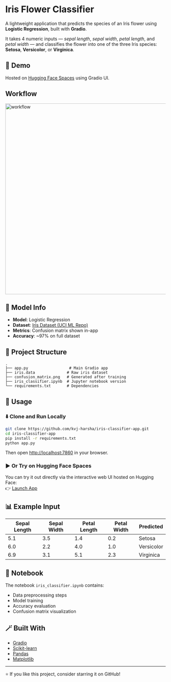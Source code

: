 # Iris Flower Classifier

A lightweight application that predicts the species of an Iris flower using **Logistic Regression**, built with **Gradio**.

It takes 4 numeric inputs — *sepal length*, *sepal width*, *petal length*, and *petal width* — and classifies the flower into one of the three Iris species: **Setosa**, **Versicolor**, or **Virginica**.

## 🚀 Demo

Hosted on [Hugging Face Spaces](https://huggingface.co/spaces/kvj-harsha/iris-classifier-app) using Gradio UI.

## Workflow

<img src="https://github.com/user-attachments/assets/bbe9391e-9b60-45f9-9acf-c4903b10c5ea" alt="workflow" width="600"/>

## 🧠 Model Info

- **Model**: Logistic Regression  
- **Dataset**: [Iris Dataset (UCI ML Repo)](https://archive.ics.uci.edu/ml/datasets/iris)  
- **Metrics**: Confusion matrix shown in-app  
- **Accuracy**: ~97% on full dataset

## 📂 Project Structure

```
.
├── app.py                  # Main Gradio app
├── iris.data              # Raw iris dataset
├── confusion_matrix.png   # Generated after training
├── iris_classifier.ipynb  # Jupyter notebook version
└── requirements.txt       # Dependencies
```

## 📝 Usage

### ⬇️ Clone and Run Locally

```bash
git clone https://github.com/kvj-harsha/iris-classifier-app.git
cd iris-classifier-app
pip install -r requirements.txt
python app.py
```

Then open [http://localhost:7860](http://localhost:7860) in your browser.

### ▶️ Or Try on Hugging Face Spaces

You can try it out directly via the interactive web UI hosted on Hugging Face:  
👉 [Launch App](https://huggingface.co/spaces/kvj-harsha/iris-classifier-app)

## 📊 Example Input

| Sepal Length | Sepal Width | Petal Length | Petal Width | Predicted |
|--------------|-------------|---------------|--------------|------------|
| 5.1          | 3.5         | 1.4           | 0.2          | Setosa     |
| 6.0          | 2.2         | 4.0           | 1.0          | Versicolor |
| 6.9          | 3.1         | 5.1           | 2.3          | Virginica  |

## 🧪 Notebook

The notebook `iris_classifier.ipynb` contains:
- Data preprocessing steps
- Model training
- Accuracy evaluation
- Confusion matrix visualization

## 🪄 Built With

- [Gradio](https://gradio.app/)
- [Scikit-learn](https://scikit-learn.org/)
- [Pandas](https://pandas.pydata.org/)
- [Matplotlib](https://matplotlib.org/)

---

⭐ If you like this project, consider starring it on GitHub!
